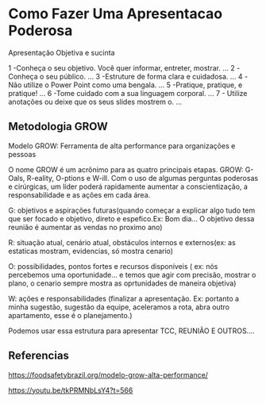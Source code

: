 # Como Fazer Uma Apresentacao Poderosa

Apresentação Objetiva e sucinta

1 -Conheça o seu objetivo. Você quer informar, entreter, mostrar. ...
2 -Conheça o seu público. ...
3 -Estruture de forma clara e cuidadosa. ...
4 -Não utilize o Power Point como uma bengala. ...
5 -Pratique, pratique, e pratique! ...
6 -Tome cuidado com a sua linguagem corporal. ...
7 - Utilize anotações ou deixe que os seus slides mostrem o. ...

## Metodologia GROW

Modelo GROW: Ferramenta de alta performance para organizações e pessoas

O nome GROW é um acrônimo para as quatro principais etapas. GROW: G-Oals, R-eality, O-ptions e W-ill. Com o uso de algumas perguntas poderosas e cirúrgicas, um líder poderá rapidamente aumentar a conscientização, a responsabilidade e as ações em cada área.

G: objetivos e aspirações futuras(quando começar a explicar algo tudo tem que ser focado e objetivo, direto e espefico.Ex: Bom dia... O objetivo dessa reunião é aumentar as vendas no proximo ano)

R: situação atual, cenário atual, obstáculos internos e externos(ex: as estaticas mostram, evidencias, só mostra cenario)

O: possibilidades, pontos fortes e recursos disponíveis ( ex: nós percebemos uma oportunidade... e temos que agir com precisão, mostrar o plano, o cenario sempre mostra as oprtunidades de maneira objetiva)

W: ações e responsabilidades (finalizar a apresentação. Ex: portanto a minha sugestão, sugestão da equipe, aceleramos a rota, abra outro apartamento, esse é o planejamento.)

Podemos usar essa estrutura para apresentar TCC, REUNIÃO E OUTROS....

## Referencias

https://foodsafetybrazil.org/modelo-grow-alta-performance/

https://youtu.be/tkPRMNbLsY4?t=566
